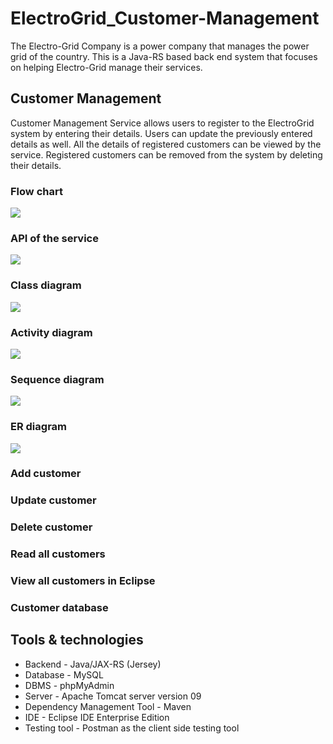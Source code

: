 # ElectroGrid_Customer-Management
The Electro-Grid Company is a power company that manages the power grid of the country. This is 
a Java-RS based back end system that focuses on helping Electro-Grid manage their services.

## Customer Management
Customer Management Service allows users to register to the ElectroGrid system by 
entering their details. Users can update the previously entered details as well. All the details of 
registered customers can be viewed by the service. Registered customers can be removed from 
the system by deleting their details.

### Flow chart
![](images/CustomerManagement_FlowChart.png)

### API of the service
![](images/CustomerManagement_API.png)

### Class diagram
![](images/CustomerManagement_ClassDiagram.png)

### Activity diagram
![](images/CustomerManagement_ActivityDiagram.png)

### Sequence diagram
![](images/CustomerManagement_SequenceDiagram.png)

### ER diagram
![](images/CustomerManagement_ERDiagram.png)

### Add customer
### Update customer
### Delete customer
### Read all customers
### View all customers in Eclipse
### Customer database


## Tools & technologies
- Backend - Java/JAX-RS (Jersey)
- Database - MySQL
- DBMS - phpMyAdmin
- Server - Apache Tomcat server version 09
- Dependency Management Tool - Maven
- IDE - Eclipse IDE Enterprise Edition
- Testing tool - Postman as the client side testing tool
